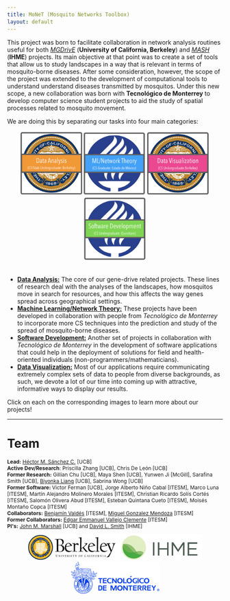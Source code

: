 ```yaml
---
title: MoNeT (Mosquito Networks Toolbox)
layout: default
---
```


This project was born to facilitate collaboration in network analysis routines useful for both [*MGDrivE*](https://marshalllab.github.io/MGDrivE/) (__University of California, Berkeley__) and [*MASH*](https://smitdave.github.io/MASH-Main/) (__IHME__) projects. Its main objective at that point was to create a set of tools that allow us to study landscapes in a way that is relevant in terms of mosquito-borne diseases. After some consideration, however, the scope of the project was extended to the development of computational tools to understand understand diseases transmitted by mosquitos. Under this new scope, a new collaboration was born with __Tecnológico de Monterrey__ to develop computer science student projects to aid the study of spatial processes related to mosquito movement.

We are doing this by separating our tasks into four main categories:

<center>
  <a href="./Berkeley.html"><img src="./media/btn_Ber.png" height="150px"></a><a href="./MachineLearning.html"><img src="./media/btn_Mex.png" height="150px"></a><a href="./DataVizQro.html"><img src="./media/btn_BerDV.png" height="150px"></a><a href="./ITESM.html"><img src="./media/btn_Qro.png" height="150px"></a><!--<a href="./EnvironmentalSensors.html"><img src="./media/btn_Leo.png" height="175px"></a>-->
</center><br>

* <a href="./Berkeley.html">__Data Analysis:__</a> The core of our gene-drive related projects. These lines of research deal with the analyses of the landscapes, how mosquitos move in search for resources, and how this affects the way genes spread across geographical settings.
* <a href="./MachineLearning.html">__Machine Learning/Network Theory:__</a> These projects have been developed in collaboration with people from _Tecnológico de Monterrey_ to incorporate more CS techniques into the prediction and study of the spread of mosquito-borne diseases.
* <a href="./ITESM.html">__Software Development:__</a> Another set of projects in collaboration with _Tecnológico de Monterrey_ in the development of software applications that could help in the deployment of solutions for field and health-oriented individuals (non-programmers/mathematicians).
* <a href="./DataVizQro.html">__Data Visualization:__</a> Most of our applications require communicating extremely complex sets of data to people from diverse backgrounds, as such, we devote a lot of our time into coming up with attractive, informative ways to display our results.

Click on each on the corresponding images to learn more about our projects!

<hr>

# Team

<p style="font-size:12px">
  <b>Lead:</b> <a href="https://chipdelmal.github.io/">Héctor M. Sánchez C.</a> [UCB]<br>
  <b>Active Dev/Research</b>: Priscilla Zhang [UCB], Chris De León [UCB]<br>
  <b>Former Research:</b> Gillian Chu [UCB], Maya Shen [UCB], Yunwen Ji [McGill], Sarafina Smith  [UCB], <a href="https://www.linkedin.com/in/biyonkaliang">Biyonka Liang</a> [UCB], Sabrina Wong [UCB]<br>
  <b>Former Software: </b> Victor Ferman [UCB], Jorge Alberto Niño Cabal [ITESM], Marco Luna [ITESM], Martín Alejandro Molinero Morales [ITESM], Christian Ricardo Solís Cortés [ITESM], Salomón Olivera Abud [ITESM], Esteban Quintana Cueto [ITESM], Moisés Montaño Copca [ITESM]<br>
  <b>Collaborators:</b> <a href="https://www.researchgate.net/profile/Benjamin_Valdes">Benjamín Valdés</a> [ITESM],  <a href="http://homepage.cem.itesm.mx/mgonza/">Miguel Gonzalez Mendoza</a> [ITESM]<br>
  <b>Former Collaborators:</b> <a href="https://www.researchgate.net/profile/Edgar_Vallejo">Edgar Emmanuel Vallejo Clemente</a> [ITESM]<br>
  <b>PI's:</b> <a href="http://sph.berkeley.edu/john-marshall">John M. Marshall</a> [UCB] and <a href="http://www.healthdata.org/about/david-smith">David L. Smith</a> [IHME]
</p>

<center>
<img src="./media/berkeleyLogo.jpg" height="60px"><img src="./media/ihmeLogo.jpg" height="60px"><img src="./media/itesm.png" height="75px">
</center>
